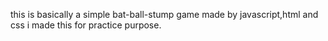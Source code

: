 this is basically a simple bat-ball-stump game
made by javascript,html and css 
i made this for practice purpose.
